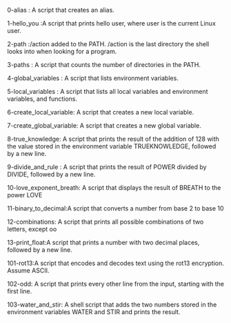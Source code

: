 0-alias : A script that creates an alias.

1-hello_you :A script that prints hello user, where user is the current Linux user.

2-path :/action added to the PATH. /action is  the last directory the shell looks into when looking for a program.

3-paths : A script that counts the number of directories in the PATH.

4-global_variables :  A script that lists environment variables.

5-local_variables :  A  script that lists all local variables and environment variables, and functions.

6-create_local_variable: A script that creates a new local variable.

7-create_global_variable: A script that creates a new global variable.

8-true_knowledge:  A script that prints the result of the addition of 128 with the value stored in the environment variable TRUEKNOWLEDGE, followed by a new line.

 9-divide_and_rule : A  script that prints the result of POWER divided by DIVIDE, followed by a new line.

10-love_exponent_breath: A script that displays the result of BREATH to the power LOVE

11-binary_to_decimal:A script that converts a number from base 2 to base 10

12-combinations: A script that prints all possible combinations of two letters, except oo 

 13-print_float:A script that prints a number with two decimal places, followed by a new line.

101-rot13:A script that encodes and decodes text using the rot13 encryption. Assume ASCII.

102-odd: A script that prints every other line from the input, starting with the first line.

103-water_and_stir: A shell script that adds the two numbers stored in the environment variables WATER and STIR and prints the result.


